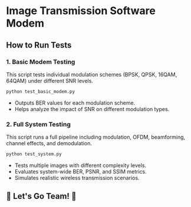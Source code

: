 # Image Transmission Software Modem  

## How to Run Tests
### 1. Basic Modem Testing
This script tests individual modulation schemes (BPSK, QPSK, 16QAM, 64QAM) under different SNR levels.
```bash
python test_basic_modem.py
```
- Outputs BER values for each modulation scheme.
- Helps analyze the impact of SNR on different modulation types.

### 2. Full System Testing
This script runs a full pipeline including modulation, OFDM, beamforming, channel effects, and demodulation.
```bash
python test_system.py
```
- Tests multiple images with different complexity levels.
- Evaluates system-wide BER, PSNR, and SSIM metrics.
- Simulates realistic wireless transmission scenarios.


## 🚀 Let's Go Team! 💪  

